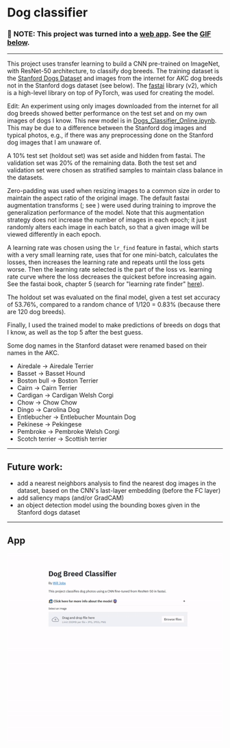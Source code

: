 # Dog classifier

### 🚨 **NOTE:** This project was turned into a [web app](https://willjobs.com/dogs). See the [GIF below](#app).
---

This project uses transfer learning to build a CNN pre-trained on ImageNet, with ResNet-50 architecture, to classify dog breeds. The training dataset is the [Stanford Dogs Dataset](http://vision.stanford.edu/aditya86/ImageNetDogs/) and images from the internet for AKC dog breeds not in the Stanford dogs dataset (see below). The [fastai](https://github.com/fastai/fastai) library (v2), which is a high-level library on top of PyTorch, was used for creating the model.

Edit: An experiment using only images downloaded from the internet for all dog breeds showed better performance on the test set and on my own images of dogs I know. This new model is in [Dogs_Classifier_Online.ipynb](Dogs_Classifier_Online.ipynb). This may be due to a difference between the Stanford dog images and typical photos, e.g., if there was any preprocessing done on the Stanford dog images that I am unaware of. 


A 10% test set (holdout set) was set aside and hidden from fastai. The validation set was 20% of the remaining data. Both the test set and validation set were chosen as stratified samples to maintain class balance in the datasets.

Zero-padding was used when resizing images to a common size in order to maintain the aspect ratio of the original image. The default fastai augmentation transforms (; see ) were used during training to improve the generalization performance of the model. Note that this augmentation strategy does not increase the number of images in each epoch; it just randomly alters each image in each batch, so that a given image will be viewed differently in each epoch.

A learning rate was chosen using the `lr_find` feature in fastai, which starts with a very small learning rate, uses that for one mini-batch, calculates the losses, then increases the learning rate and repeats until the loss gets worse. Then the learning rate selected is the part of the loss vs. learning rate curve where the loss decreases the quickest before increasing again. See the fastai book, chapter 5 (search for "learning rate finder" [here](https://github.com/fastai/fastbook/blob/master/05_pet_breeds.ipynb)).

The holdout set was evaluated on the final model, given a test set accuracy of 53.76%, compared to a random chance of 1/120 = 0.83% (because there are 120 dog breeds).

Finally, I used the trained model to make predictions of breeds on dogs that I know, as well as the top 5 after the best guess.

Some dog names in the Stanford dataset were renamed based on their names in the AKC.
* Airedale → Airedale Terrier
* Basset → Basset Hound
* Boston bull → Boston Terrier
* Cairn → Cairn Terrier
* Cardigan → Cardigan Welsh Corgi
* Chow → Chow Chow
* Dingo → Carolina Dog
* Entlebucher → Entlebucher Mountain Dog
* Pekinese → Pekingese
* Pembroke → Pembroke Welsh Corgi
* Scotch terrier → Scottish terrier
---
## Future work:
* add a nearest neighbors analysis to find the nearest dog images in the dataset, based on the CNN's last-layer embedding (before the FC layer)
* add saliency maps (and/or GradCAM)
* an object detection model using the bounding boxes given in the Stanford dogs dataset

---
## App
![demo of app](demo.gif)
